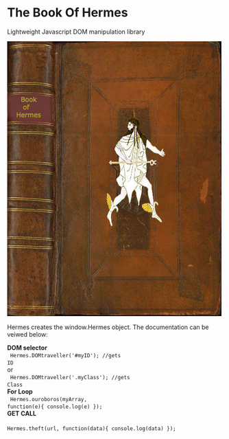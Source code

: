 # The Book Of Hermes
Lightweight Javascript DOM manipulation library

<img src='https://github.com/nousacademy/TheBookOfHermes/blob/master/public/bookcover.jpg'>

Hermes creates the window.Hermes object. The documentation can be veiwed below:

<b>DOM selector </b>
<br>
<code>
Hermes.DOMtraveller('#myID'); //gets ID
</code> 
<br> 
       or
<br>
<code>
Hermes.DOMtraveller('.myClass'); //gets Class
</code>
<br>
<b>For Loop</b>
<br>
<code>
Hermes.ouroboros(myArray, function(e){
	console.log(e)
});
</code>
<br>
<b>GET CALL</b>
<br>
<code>
Hermes.theft(url, function(data){
	console.log(data)
});
</code>

